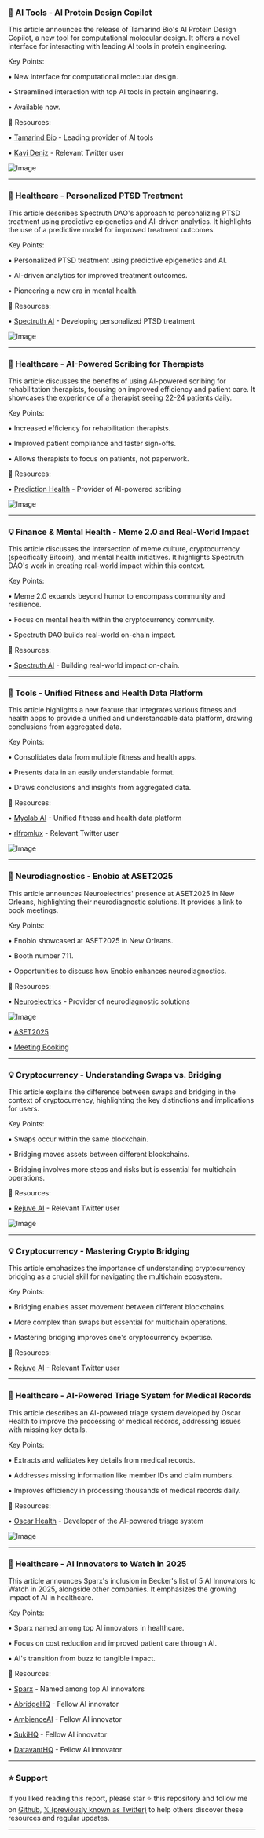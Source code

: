### 🚀 AI Tools - AI Protein Design Copilot

This article announces the release of Tamarind Bio's AI Protein Design Copilot, a new tool for computational molecular design.  It offers a novel interface for interacting with leading AI tools in protein engineering.

Key Points:

• New interface for computational molecular design.


• Streamlined interaction with top AI tools in protein engineering.


• Available now.


🔗 Resources:

• [Tamarind Bio](https://x.com/tamarindbio) - Leading provider of AI tools


• [Kavi Deniz](https://x.com/kavi_deniz) - Relevant Twitter user


![Image](https://pbs.twimg.com/amplify_video_thumb/1941274947977957376/img/jtW18s9MQDR13UMm.jpg)


---

### 🤖 Healthcare - Personalized PTSD Treatment

This article describes Spectruth DAO's approach to personalizing PTSD treatment using predictive epigenetics and AI-driven analytics.  It highlights the use of a predictive model for improved treatment outcomes.

Key Points:

• Personalized PTSD treatment using predictive epigenetics and AI.


• AI-driven analytics for improved treatment outcomes.


• Pioneering a new era in mental health.



🔗 Resources:

• [Spectruth AI](https://x.com/SpectruthAI) -  Developing personalized PTSD treatment


![Image](https://pbs.twimg.com/media/Gu8jahUXUAADcVp?format=jpg&name=small)


---

### 🤖 Healthcare - AI-Powered Scribing for Therapists

This article discusses the benefits of using AI-powered scribing for rehabilitation therapists, focusing on improved efficiency and patient care. It showcases the experience of a therapist seeing 22-24 patients daily.

Key Points:

• Increased efficiency for rehabilitation therapists.


• Improved patient compliance and faster sign-offs.


• Allows therapists to focus on patients, not paperwork.


🔗 Resources:

• [Prediction Health](https://x.com/predictionhlth) - Provider of AI-powered scribing


![Image](https://pbs.twimg.com/tweet_video_thumb/Gu8iWNyW0AIbwAA.jpg)


---

### 💡  Finance & Mental Health - Meme 2.0 and Real-World Impact

This article discusses the intersection of meme culture, cryptocurrency (specifically Bitcoin), and mental health initiatives. It highlights Spectruth DAO's work in creating real-world impact within this context.

Key Points:

•  Meme 2.0 expands beyond humor to encompass community and resilience.


•  Focus on mental health within the cryptocurrency community.


•  Spectruth DAO builds real-world on-chain impact.



🔗 Resources:


• [Spectruth AI](https://x.com/SpectruthAI) - Building real-world impact on-chain.


---

### 🚀 Tools - Unified Fitness and Health Data Platform

This article highlights a new feature that integrates various fitness and health apps to provide a unified and understandable data platform, drawing conclusions from aggregated data.

Key Points:

• Consolidates data from multiple fitness and health apps.


• Presents data in an easily understandable format.


• Draws conclusions and insights from aggregated data.


🔗 Resources:


• [Myolab AI](https://x.com/MyolabAI) -  Unified fitness and health data platform


• [rlfromlux](https://x.com/rlfromlux) - Relevant Twitter user


![Image](https://pbs.twimg.com/amplify_video_thumb/1940757230292217856/img/90o1uIuJkaofSu4n.jpg)


---

### 🤖 Neurodiagnostics - Enobio at ASET2025

This article announces Neuroelectrics' presence at ASET2025 in New Orleans, highlighting their neurodiagnostic solutions.  It provides a link to book meetings.

Key Points:

• Enobio showcased at ASET2025 in New Orleans.


•  Booth number 711.


• Opportunities to discuss how Enobio enhances neurodiagnostics.



🔗 Resources:

• [Neuroelectrics](https://x.com/Neuroelectrics) - Provider of neurodiagnostic solutions


![Image](https://pbs.twimg.com/media/Gu21x3SXsAA5tFl?format=jpg&name=small)


• [ASET2025](https://x.com/hashtag/ASET2025?src=hashtag_click)


• [Meeting Booking](https://meetings.hubspot.com/james-carter6)


---

### 💡 Cryptocurrency - Understanding Swaps vs. Bridging

This article explains the difference between swaps and bridging in the context of cryptocurrency, highlighting the key distinctions and implications for users.

Key Points:

• Swaps occur within the same blockchain.


• Bridging moves assets between different blockchains.


• Bridging involves more steps and risks but is essential for multichain operations.


🔗 Resources:

• [Rejuve AI](https://x.com/Rejuve_AI) -  Relevant Twitter user


![Image](https://pbs.twimg.com/media/Gu2wyUNWoAAdLnF?format=jpg&name=small)


---

### 💡 Cryptocurrency - Mastering Crypto Bridging

This article emphasizes the importance of understanding cryptocurrency bridging as a crucial skill for navigating the multichain ecosystem.

Key Points:

• Bridging enables asset movement between different blockchains.


• More complex than swaps but essential for multichain operations.


• Mastering bridging improves one's cryptocurrency expertise.


🔗 Resources:

• [Rejuve AI](https://x.com/Rejuve_AI) - Relevant Twitter user


---

### 🤖 Healthcare - AI-Powered Triage System for Medical Records

This article describes an AI-powered triage system developed by Oscar Health to improve the processing of medical records, addressing issues with missing key details.

Key Points:

• Extracts and validates key details from medical records.


• Addresses missing information like member IDs and claim numbers.


• Improves efficiency in processing thousands of medical records daily.


🔗 Resources:

• [Oscar Health](https://x.com/OscarHealth) - Developer of the AI-powered triage system


![Image](https://pbs.twimg.com/media/GuyQh0PWkAAhatI?format=jpg&name=small)


---

### 🤖 Healthcare - AI Innovators to Watch in 2025

This article announces Sparx's inclusion in Becker's list of 5 AI Innovators to Watch in 2025, alongside other companies. It emphasizes the growing impact of AI in healthcare.

Key Points:

• Sparx named among top AI innovators in healthcare.


• Focus on cost reduction and improved patient care through AI.


• AI's transition from buzz to tangible impact.


🔗 Resources:

• [Sparx](https://x.com/usesparx) -  Named among top AI innovators


• [AbridgeHQ](https://x.com/AbridgeHQ) - Fellow AI innovator


• [AmbienceAI](https://x.com/AmbienceAI) - Fellow AI innovator


• [SukiHQ](https://x.com/SukiHQ) - Fellow AI innovator


• [DatavantHQ](https://x.com/DatavantHQ) - Fellow AI innovator


---

### ⭐️ Support

If you liked reading this report, please star ⭐️ this repository and follow me on [Github](https://github.com/Drix10), [𝕏 (previously known as Twitter)](https://x.com/DRIX_10_) to help others discover these resources and regular updates.

---
